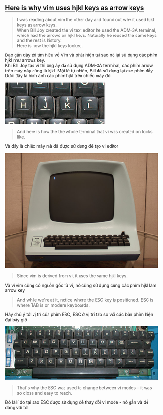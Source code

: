 ## [Here is why vim uses hjkl keys as arrow keys](https://catonmat.net/why-vim-uses-hjkl-as-arrow-keys)

> I was reading about vim the other day and found out why it used hjkl keys as arrow keys.<br>
> When Bill Joy created the vi text editor he used the ADM-3A terminal, which had the arrows on hjkl keys. Naturally he reused the same keys and the rest is history.<br>
> Here is how the hjkl keys looked.<br>

Dạo gần đây tôi tìm hiểu về Vim và phát hiện tại sao nó lại sử dụng các phím hjkl như arrows key.<br>
Khi Bill Joy tạo vi thì ông ấy đã sử dụng ADM-3A terminal, các phím arrow trên máy này cũng là hjkl. Một lẽ tự nhiên, Bill đã sử dụng lại các phím đấy.<br>
Dưới đây là hình ảnh các phím hjkl trên chiếc máy đó

![ADM-3A keyboard's hjkl keys with arrows.](./images/adm-3a-hjkl-keyboard.jpg)

> And here is how the the whole terminal that vi was created on looks like.

Và đây là chiếc máy mà đã được sử dụng để tạo vi editor

![Lear Siegler's ADM-3A computer terminal.](./images/lsi-adm-3a.jpg)

> Since vim is derived from vi, it uses the same hjkl keys.

Và vì vim cũng có nguồn gốc từ vi, nó cũng sử dụng cùng các phím hjkl làm arrow key

> And while we're at it, notice where the ESC key is positioned. ESC is where TAB is on modern keyboards.

Hãy chú ý tới vị trí của phím ESC, ESC ở vị trí tab so với các bàn phím hiện đại bây giờ

![Lear Siegler's ADM-3A computer terminal's full keyboard.](./images/lsi-adm3a-full-keyboard.jpg)

> That's why the ESC was used to change between vi modes – it was so close and easy to reach.

Đó là lí do tại sao ESC được sử dụng để thay đổi vi mode - nó gần và dễ dàng với tới

